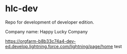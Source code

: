# hlc-dev
Repo for development of developer edition. 

Company name: Happy Lucky Company

https://orgfarm-b8b33c74a4-dev-ed.develop.lightning.force.com/lightning/page/home
test
